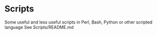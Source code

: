 Scripts
=======

Some useful and less useful scripts in Perl, Bash, Python or other scripted language
See Scripts/README.md
